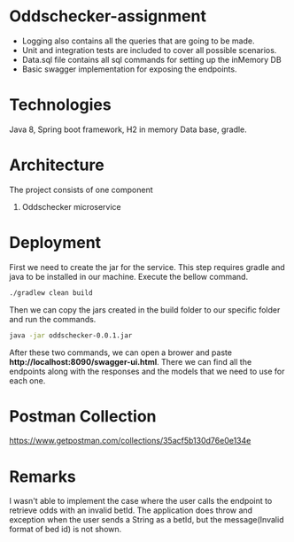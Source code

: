# Oddschecker-assignment

- Logging also contains all the queries that are going to be made.
- Unit and integration tests are included to cover all possible scenarios.
- Data.sql file contains all sql commands for setting up the inMemory DB 
- Basic swagger implementation for exposing the endpoints.

# Technologies
Java 8, Spring boot framework, H2 in memory Data base, gradle.

# Architecture
The project consists of one component
1. Oddschecker microservice

# Deployment
First we need to create the jar for the service. This step requires gradle and java to be installed in our machine.
Execute the bellow command.
```bash
./gradlew clean build
```
Then we can copy the jars created in the build folder to our specific folder and run the commands.
```bash
java -jar oddschecker-0.0.1.jar 
```
After these two commands, we can open a brower and paste 
**http://localhost:8090/swagger-ui.html**.
There we can find all the endpoints along with the responses and the models that we need to use for each one.

# Postman Collection
https://www.getpostman.com/collections/35acf5b130d76e0e134e

# Remarks
I wasn't able to implement the case where the user calls the endpoint to retrieve odds with an invalid betId.
The application does throw and exception when the user sends a String as a betId, but the message(Invalid format of bed id)  is not shown. 

